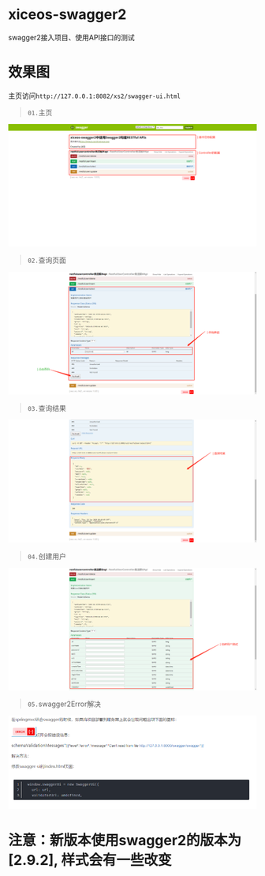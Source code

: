 # xiceos-swagger2
swagger2接入项目、使用API接口的测试

# 效果图
主页访问`http://127.0.0.1:8082/xs2/swagger-ui.html`

>`01.`主页

![Image text](readme/01.主页.png)

>`02.`查询页面

![Image text](readme/02.查询页面.png)

>`03.`查询结果

![Image text](readme/03.查询结果.png)

>`04.`创建用户

![Image text](readme/04.创建用户.png)

>`05.`swagger2Error解决

![Image text](readme/05.swagger2Error解决.png)

# 注意：新版本使用swagger2的版本为[2.9.2], 样式会有一些改变
